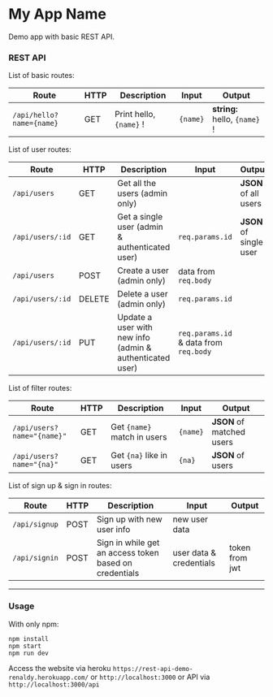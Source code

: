 # My App Name
Demo app with basic REST API.

### REST API
List of basic routes:

Route                           | HTTP | Description                     | Input          | Output
------------------------------- | ---- | ------------------------------- | -------------- | --------------------------------------
```` /api/hello?name={name} ````| GET  | Print hello, ```` {name} ```` ! | ````{name}```` | **string:** hello, ```` {name} ```` ! 

List of user routes:

Route                   | HTTP   | Description                                    | Input                      | Output
----------------------- | ------ | ---------------------------------------------- | -------------------------- | --------------------
```` /api/users ````    | GET    | Get all the users (admin only)                 |                            | **JSON** of all users
```` /api/users/:id ````| GET    | Get a single user (admin & authenticated user) | ````req.params.id````      | **JSON** of single user
```` /api/users ````    | POST   | Create a user (admin only)                     | data from ````req.body```` | 
```` /api/users/:id ````| DELETE | Delete a user (admin only)                     | ````req.params.id````      | 
```` /api/users/:id ````| PUT    | Update a user with new info (admin & authenticated user) | ````req.params.id```` & data from ````req.body```` |

List of filter routes:

Route                             | HTTP   | Description                       | Input          | Output
--------------------------------- | ------ | --------------------------------- | -------------- | --------------------------
```` /api/users?name="{name}" ````| GET    | Get ````{name}```` match in users | ````{name}```` | **JSON** of matched users
```` /api/users?name="{na}" ````  | GET    | Get ````{na}```` like in users    | ````{na}````   | **JSON** of users

List of sign up & sign in routes:

Route                 | HTTP   | Description                                              | Input                   | Output
--------------------- | ------ | -------------------------------------------------------- | --------------          | -------------------
```` /api/signup ```` | POST   | Sign up with new user info                               | new user data           | 
```` /api/signin ```` | POST   | Sign in while get an access token based on credentials   | user data & credentials | token from jwt

---
### Usage
With only npm:
````
npm install
npm start
npm run dev
````
Access the website via heroku ````https://rest-api-demo-renaldy.herokuapp.com/```` or ````http://localhost:3000```` or API via ````http://localhost:3000/api````